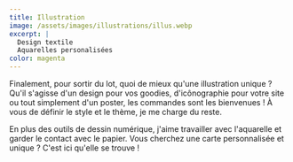 ```yaml
---
title: Illustration	
image: /assets/images/illustrations/illus.webp
excerpt: |
  Design textile  
  Aquarelles personalisées
color: magenta
---
```

Finalement, pour sortir du lot, quoi de mieux qu'une illustration unique ? Qu'il s'agisse d'un design pour vos goodies, d'icônographie pour votre site ou tout simplement d'un poster, les commandes sont les bienvenues ! À vous de définir le style et le thème, je me charge du reste.

En plus des outils de dessin numérique, j'aime travailler avec l'aquarelle et garder le contact avec le papier. Vous cherchez une carte personnalisée et unique ? C'est ici qu'elle se trouve !